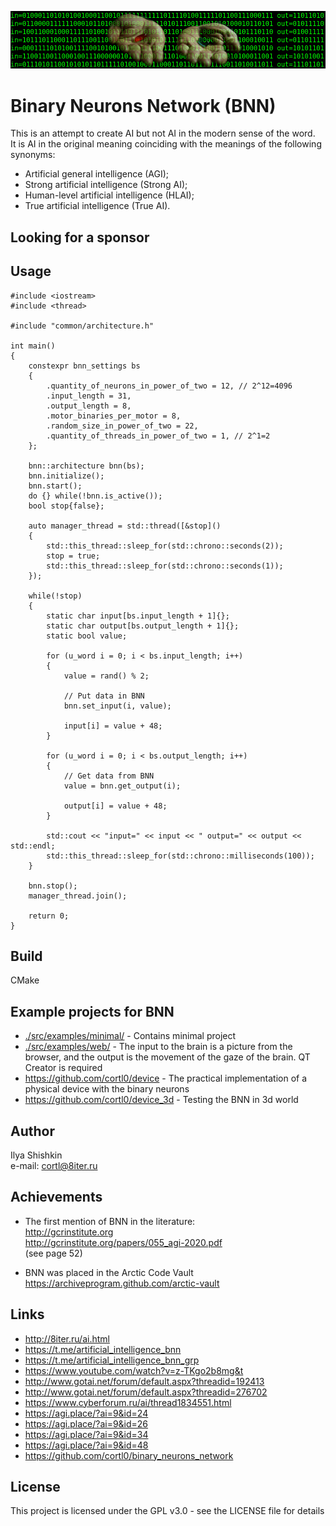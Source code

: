 ![](img.png)
# Binary Neurons Network (BNN)
This is an attempt to create AI but not AI in the modern sense of the word.  
It is AI in the original meaning coinciding with the meanings of the following synonyms:  
- Artificial general intelligence (AGI);  
- Strong artificial intelligence (Strong AI);  
- Human-level artificial intelligence (HLAI);  
- True artificial intelligence (True AI).

## Looking for a sponsor

## Usage
```
#include <iostream>
#include <thread>

#include "common/architecture.h"

int main()
{
    constexpr bnn_settings bs
    {
        .quantity_of_neurons_in_power_of_two = 12, // 2^12=4096
        .input_length = 31,
        .output_length = 8,
        .motor_binaries_per_motor = 8,
        .random_size_in_power_of_two = 22,
        .quantity_of_threads_in_power_of_two = 1, // 2^1=2
    };

    bnn::architecture bnn(bs);
    bnn.initialize();
    bnn.start();
    do {} while(!bnn.is_active());
    bool stop{false};

    auto manager_thread = std::thread([&stop]()
    {
        std::this_thread::sleep_for(std::chrono::seconds(2));
        stop = true;
        std::this_thread::sleep_for(std::chrono::seconds(1));
    });

    while(!stop)
    {
        static char input[bs.input_length + 1]{};
        static char output[bs.output_length + 1]{};
        static bool value;

        for (u_word i = 0; i < bs.input_length; i++)
        {
            value = rand() % 2;

            // Put data in BNN
            bnn.set_input(i, value);

            input[i] = value + 48;
        }

        for (u_word i = 0; i < bs.output_length; i++)
        {
            // Get data from BNN
            value = bnn.get_output(i);

            output[i] = value + 48;
        }

        std::cout << "input=" << input << " output=" << output << std::endl;
        std::this_thread::sleep_for(std::chrono::milliseconds(100));
    }

    bnn.stop();
    manager_thread.join();

    return 0;
}
```

## Build
CMake

## Example projects for BNN
- [./src/examples/minimal/](../master/src/examples/minimal/) - Contains minimal project  
- [./src/examples/web/](../master/src/examples/web/) - The input to the brain is a picture from the browser, and the output is the movement of the gaze of the brain. QT Creator is required  
- https://github.com/cortl0/device - The practical implementation of a physical device with the binary neurons  
- https://github.com/cortl0/device_3d - Testing the BNN in 3d world

## Author
Ilya Shishkin  
e-mail: cortl@8iter.ru

## Achievements
- The first mention of BNN in the literature:  
http://gcrinstitute.org  
http://gcrinstitute.org/papers/055_agi-2020.pdf  
(see page 52)

- BNN was placed in the Arctic Code Vault  
https://archiveprogram.github.com/arctic-vault

## Links
- http://8iter.ru/ai.html
- https://t.me/artificial_intelligence_bnn
- https://t.me/artificial_intelligence_bnn_grp
- https://www.youtube.com/watch?v=z-TKgo2b8mg&t
- http://www.gotai.net/forum/default.aspx?threadid=192413
- http://www.gotai.net/forum/default.aspx?threadid=276702
- https://www.cyberforum.ru/ai/thread1834551.html
- https://agi.place/?ai=9&id=24
- https://agi.place/?ai=9&id=26
- https://agi.place/?ai=9&id=34
- https://agi.place/?ai=9&id=48
- https://github.com/cortl0/binary_neurons_network

## License
This project is licensed under the GPL v3.0 - see the LICENSE file for details
